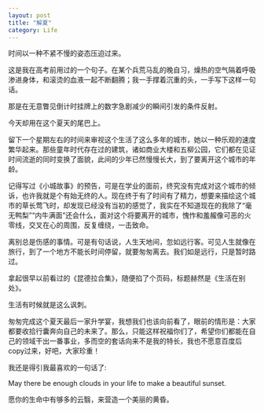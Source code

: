 ```yaml
---
layout: post
title: "解夏"
category: Life
---
```


时间以一种不紧不慢的姿态压迫过来。

这是我在高考前用过的一个句子。在某个兵荒马乱的晚自习，燥热的空气隔着呼吸渗进身体，和滚烫的血液一起不断翻腾；我一手撑着沉重的头，一手写下这样一句话。

那是在无意瞥见倒计时挂牌上的数字急剧减少的瞬间引发的条件反射。

今天却用在这个夏天的尾巴上。

留下一个星期左右的时间来审视这个生活了这么多年的城市，她以一种乐观的速度繁华起来。那些童年时代存在过的建筑，诸如商业大楼和五柳公园，它们都在见证时间流逝的同时变换了面貌，此间的少年已然慢慢长大，到了要离开这个城市的年龄。

记得写过《小城故事》的预告，可是在学业的面前，终究没有完成对这个城市的倾诉，也许我就是个有始无终的人。现在终于有了时间有了精力，想要来描绘这个城市的草长莺飞时，却发现已经没有当初的感觉了，我实在不知道现在的我除了“毫无鸭梨”“内牛满面”还会什么，面对这个将要离开的城市，愧怍和羞赧像可恶的火零线，交叉在心的周围，反复缠绕，一击致命。

离别总是伤感的事情。可是有句话说，人生天地间，忽如远行客。可见人生就像在旅行，到了一个地方不能长时间停留，就要匆匆离去。我们如是远行，只是暂时路过。

拿起很早以前看过的《昆德拉合集》，随便掐了个页码，标题赫然是《生活在别处》。

生活有时候就是这么讽刺。

匆匆完成这个夏天最后一家升学宴，我想我们也该向前看了，眼前的情形是：大家都要收拾行囊奔向自己的未来了。那么，只能这样祝福你们了，希望你们都能在自己的领域干出一番事业，多而空的套话向来不是我的特长，我也不愿意百度后copy过来，好吧，大家珍重！

我还是得引我最喜欢的一句话了:

May there be enough clouds in your life to make a beautiful sunset.

愿你的生命中有够多的云翳，来营造一个美丽的黄昏。